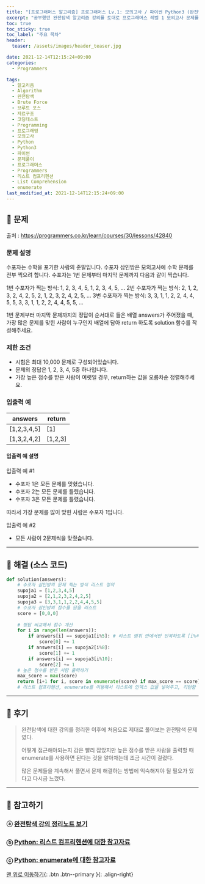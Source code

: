 ```yaml
---
title: "[프로그래머스 알고리즘] 프로그래머스 Lv.1: 모의고사 / 파이썬 Python3 (완전탐색)"
excerpt: "공부했던 완전탐색 알고리즘 강의를 토대로 프로그래머스 레벨 1 모의고사 문제를 파이썬으로 풀어보았다."
toc: true
toc_sticky: true
toc_label: "주요 목차"
header:
  teaser: /assets/images/header_teaser.jpg

date: 2021-12-14T12:15:24+09:00
categories:
  - Programmers

tags:
  - 알고리즘
  - Algorithm
  - 완전탐색
  - Brute Force
  - 브루트 포스
  - 자료구조
  - 코딩테스트
  - Programming
  - 프로그래밍
  - 모의고사
  - Python
  - Python3
  - 파이썬
  - 문제풀이
  - 프로그래머스
  - Programmers
  - 리스트 컴프리헨션
  - List Comprehension
  - enumerate
last_modified_at: 2021-12-14T12:15:24+09:00
---
```


## 🔔 문제

출처 : <https://programmers.co.kr/learn/courses/30/lessons/42840>

### 문제 설명

수포자는 수학을 포기한 사람의 준말입니다. 수포자 삼인방은 모의고사에 수학 문제를 전부 찍으려 합니다. 수포자는 1번 문제부터 마지막 문제까지 다음과 같이 찍습니다.

1번 수포자가 찍는 방식: 1, 2, 3, 4, 5, 1, 2, 3, 4, 5, ...
2번 수포자가 찍는 방식: 2, 1, 2, 3, 2, 4, 2, 5, 2, 1, 2, 3, 2, 4, 2, 5, ...
3번 수포자가 찍는 방식: 3, 3, 1, 1, 2, 2, 4, 4, 5, 5, 3, 3, 1, 1, 2, 2, 4, 4, 5, 5, ...

1번 문제부터 마지막 문제까지의 정답이 순서대로 들은 배열 answers가 주어졌을 때, 가장 많은 문제를 맞힌 사람이 누구인지 배열에 담아 return 하도록 solution 함수를 작성해주세요.

### 제한 조건

- 시험은 최대 10,000 문제로 구성되어있습니다.
- 문제의 정답은 1, 2, 3, 4, 5중 하나입니다.
- 가장 높은 점수를 받은 사람이 여럿일 경우, return하는 값을 오름차순 정렬해주세요.

### 입출력 예

| answers     | return  |
| ----------- | ------- |
| [1,2,3,4,5] | [1]     |
| [1,3,2,4,2] | [1,2,3] |

#### 입출력 예 설명

입출력 예 #1

- 수포자 1은 모든 문제를 맞혔습니다.
- 수포자 2는 모든 문제를 틀렸습니다.
- 수포자 3은 모든 문제를 틀렸습니다.

따라서 가장 문제를 많이 맞힌 사람은 수포자 1입니다.

입출력 예 #2

- 모든 사람이 2문제씩을 맞췄습니다.

---

## 🔐 해결 (소스 코드)

```python
def solution(answers):
    # 수포자 삼인방의 문제 찍는 방식 리스트 정의
    supoja1 = [1,2,3,4,5]
    supoja2 = [2,1,2,3,2,4,2,5]
    supoja3 = [3,3,1,1,2,2,4,4,5,5]
    # 수포자 삼인방의 점수를 담을 리스트
    score = [0,0,0]
    
    # 정답 비교해서 점수 계산
    for i in range(len(answers)):
        if answers[i] == supoja1[i%5]: # 리스트 범위 안에서만 반복하도록 [i%리스트 총 길이]
            score[0] += 1
        if answers[i] == supoja2[i%8]:
            score[1] += 1
        if answers[i] == supoja3[i%10]:
            score[2] += 1
    # 높은 점수를 받은 사람 출력하기
    max_score = max(score)
    return [i+1 for i, score in enumerate(score) if max_score == score]
    # 리스트 컴프리헨션, enumerate를 이용해서 리스트에 인덱스 값을 넣어주고, 리턴함
```

---

## 📝 후기

>완전탐색에 대한 강의를 정리한 이후에 처음으로 제대로 풀어보는 완전탐색 문제였다.
>
>어떻게 접근해야되는지 감은 빨리 잡았지만 높은 점수를 받은 사람을 출력할 때 enumerate를 사용하면 된다는 것을 알아채는데 조금 시간이 걸렸다.
>
>많은 문제들을 계속해서 풀면서 문제 해결하는 방법에 익숙해져야 될 필요가 있다고 다시금 느꼈다.

---

## 👣 참고하기

### ⓐ [완전탐색 강의 정리노트 보기](https://iceman-brandon.github.io/playdata%20algo/%EC%99%84%EC%A0%84%ED%83%90%EC%83%89,%EC%9D%B4%EB%B6%84%ED%83%90%EC%83%89/#part-1-%EC%99%84%EC%A0%84%ED%83%90%EC%83%89-brute-force)

### ⓑ [Python: 리스트 컴프리헨션에 대한 참고자료](https://wikidocs.net/22805)

### ⓒ [Python: enumerate에 대한 참고자료](https://wikidocs.net/22805)

[맨 위로 이동하기](#){: .btn .btn--primary }{: .align-right}